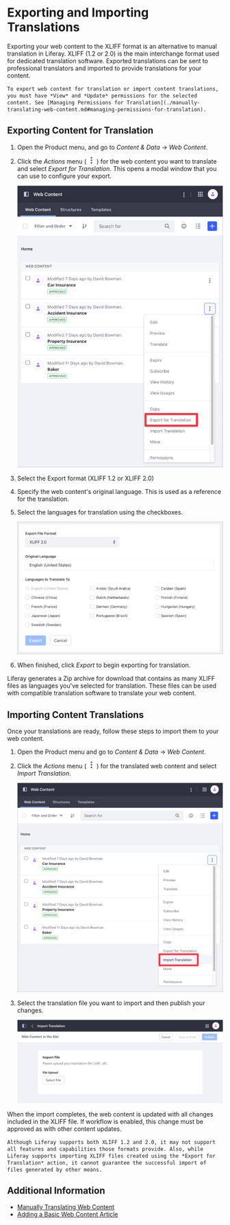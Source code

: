 # Exporting and Importing Translations

Exporting your web content to the XLIFF format is an alternative to manual translation in Liferay. XLIFF (1.2 or 2.0) is the main interchange format used for dedicated translation software. Exported translations can be sent to professional translators and imported to provide translations for your content.

```{note}
To export web content for translation or import content translations, you must have *View* and *Update* permissions for the selected content. See [Managing Permissions for Translation](./manually-translating-web-content.md#managing-permissions-for-translation).
```

## Exporting Content for Translation

1. Open the Product menu, and go to *Content & Data* &rarr; *Web Content*.

1. Click the *Actions* menu ( ![Actions button](../../../images/icon-actions.png) ) for the web content you want to translate and select *Export for Translation*. This opens a modal window that you can use to configure your export.

   ![Click on the Actions menu for the web content you want to translate, and select Export for Translation.](./exporting-and-importing-translations/images/01.png)

1. Select the Export format (XLIFF 1.2 or XLIFF 2.0)

1. Specify the web content's original language. This is used as a reference for the translation.

1. Select the languages for translation using the checkboxes. 

   ![Select the languages to which you want to translate the web content.](./exporting-and-importing-translations/images/02.png)

1. When finished, click *Export* to begin exporting for translation.

Liferay generates a Zip archive for download that contains as many XLIFF files as languages you've selected for translation. These files can be used with compatible translation software to translate your web content.

## Importing Content Translations

Once your translations are ready, follow these steps to import them to your web content.

1. Open the Product menu and go to *Content & Data* &rarr; *Web Content*.

1. Click the *Actions* menu ( ![Actions button](../../../images/icon-actions.png) ) for the translated web content and select *Import Translation*.

   ![Click on the Actions menu for the translated web content, and select import translation.](./exporting-and-importing-translations/images/03.png)

1. Select the translation file you want to import and then publish your changes.

   ![Select the translation file you want to import.](./exporting-and-importing-translations/images/04.png)

When the import completes, the web content is updated with all changes included in the XLIFF file. If workflow is enabled, this change must be approved as with other content updates.

```{note}
Although Liferay supports both XLIFF 1.2 and 2.0, it may not support all features and capabilities those formats provide. Also, while Liferay supports importing XLIFF files created using the *Export for Translation* action, it cannot guarantee the successful import of files generated by other means.
```

## Additional Information

* [Manually Translating Web Content](./manually-translating-web-content.md)
* [Adding a Basic Web Content Article](../web-content-articles/adding-a-basic-web-content-article.md)
